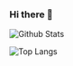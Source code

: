 ### Hi there 👋

![Github Stats](https://github-readme-stats.vercel.app/api?username=ErnestEAX&show_icons=true&theme=default)

![Top Langs](https://github-readme-stats.vercel.app/api/top-langs/?username=ErnestEAX&layout=compact&hide=html&theme=default)

<!--
**ErnestEAX/ErnestEAX** is a ✨ _special_ ✨ repository because its `README.md` (this file) appears on your GitHub profile.

Here are some ideas to get you started:

- 🔭 I’m currently working on ...
- 🌱 I’m currently learning ...
- 👯 I’m looking to collaborate on ...
- 🤔 I’m looking for help with ...
- 💬 Ask me about ...
- 📫 How to reach me: ...
- 😄 Pronouns: ...
- ⚡ Fun fact: ...
-->
